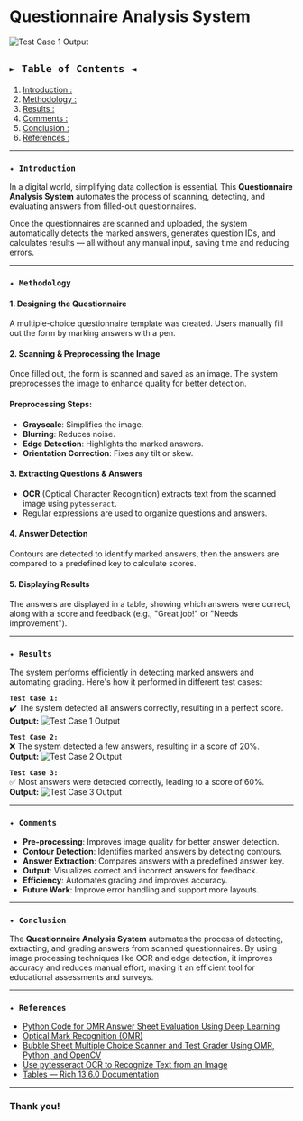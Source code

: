 # Questionnaire Analysis System
![Test Case 1 Output](https://pyimagesearch.com/wp-content/uploads/2016/10/omr_result_05.jpg)
##  `► Table of Contents ◄`
1. [Introduction :](#introduction)
2. [Methodology :](#methodology)
3. [Results :](#results)
4. [Comments :](#comments)
5. [Conclusion :](#conclusion)
6. [References :](#references)

---

### `✦ Introduction`

In a digital world, simplifying data collection is essential. This **Questionnaire Analysis System** automates the process of scanning, detecting, and evaluating answers from filled-out questionnaires. 

Once the questionnaires are scanned and uploaded, the system automatically detects the marked answers, generates question IDs, and calculates results — all without any manual input, saving time and reducing errors. 

---

### `✦ Methodology`

#### 1. Designing the Questionnaire
A multiple-choice questionnaire template was created. Users manually fill out the form by marking answers with a pen.

#### 2.  Scanning & Preprocessing the Image
Once filled out, the form is scanned and saved as an image. The system preprocesses the image to enhance quality for better detection.

#### Preprocessing Steps:
- **Grayscale**: Simplifies the image.
- **Blurring**: Reduces noise.
- **Edge Detection**: Highlights the marked answers.
- **Orientation Correction**: Fixes any tilt or skew.

#### 3.  Extracting Questions & Answers
- **OCR** (Optical Character Recognition) extracts text from the scanned image using `pytesseract`.
- Regular expressions are used to organize questions and answers.

#### 4.  Answer Detection
Contours are detected to identify marked answers, then the answers are compared to a predefined key to calculate scores.

#### 5.  Displaying Results
The answers are displayed in a table, showing which answers were correct, along with a score and feedback (e.g., "Great job!" or "Needs improvement").

---

### `✦ Results`

The system performs efficiently in detecting marked answers and automating grading. Here's how it performed in different test cases:

**`Test Case 1:`**  
✔️ The system detected all answers correctly, resulting in a perfect score.  
 **Output:** ![Test Case 1 Output](output_image_1.jpg)

**`Test Case 2:`**  
❌ The system detected a few answers, resulting in a score of 20%.  
 **Output:** ![Test Case 2 Output](output_image_2.jpg)

**`Test Case 3:`**  
✅ Most answers were detected correctly, leading to a score of 60%.  
**Output:** ![Test Case 3 Output](output_image_3.jpg)

---

### `✦ Comments`

- **Pre-processing**: Improves image quality for better answer detection.
- **Contour Detection**: Identifies marked answers by detecting contours.
- **Answer Extraction**: Compares answers with a predefined answer key.
- **Output**: Visualizes correct and incorrect answers for feedback.
- **Efficiency**: Automates grading and improves accuracy.
- **Future Work**: Improve error handling and support more layouts.

---

### `✦ Conclusion`

The **Questionnaire Analysis System** automates the process of detecting, extracting, and grading answers from scanned questionnaires. By using image processing techniques like OCR and edge detection, it improves accuracy and reduces manual effort, making it an efficient tool for educational assessments and surveys.

---

### `✦ References`

- [Python Code for OMR Answer Sheet Evaluation Using Deep Learning](https://www.youtube.com/watch?v=umSRR2qUKXA)
- [Optical Mark Recognition (OMR)](https://github.com/rbaron/omr)
- [Bubble Sheet Multiple Choice Scanner and Test Grader Using OMR, Python, and OpenCV](https://pyimagesearch.com/2016/10/03/bubble-sheet-multiple-choice-scanner-and-test-grader-using-omr-python-and-opencv)
- [Use pytesseract OCR to Recognize Text from an Image](https://stackoverflow.com/questions/37745519/use-pytesseract-ocr-to-recognize-text-from-an-image)
- [Tables — Rich 13.6.0 Documentation](https://rich.readthedocs.io/en/stable/tables.html)

---

###  **Thank you!**
